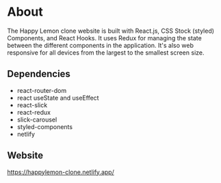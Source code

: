 # About
The Happy Lemon clone website is built with React.js, CSS Stock (styled) Components, and React Hooks. It uses Redux for managing the state between the different components in the application. It's also web responsive for all devices from the largest to the smallest screen size. 

## Dependencies
- react-router-dom
- react useState and useEffect
- react-slick
- react-redux
- slick-carousel
- styled-components
- netlify

## Website
https://happylemon-clone.netlify.app/
